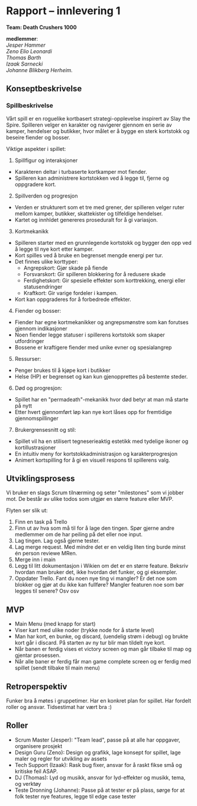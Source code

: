 # Rapport – innlevering 1
**Team: Death Crushers 1000**

**medlemmer**:<br/> *Jesper Hammer<br/>
Zeno Elio Leonardi<br/>
Thomas Barth<br/>
Izaak Sarnecki<br/>
Johanne Blikberg Herheim.<br/>* 

## Konseptbeskrivelse 

### Spillbeskrivelse
Vårt spill er en roguelike kortbasert strategi-opplevelse inspirert av Slay the Spire. Spilleren velger en karakter og navigerer gjennom en serie av kamper, hendelser og butikker, hvor målet er å bygge en sterk kortstokk og beseire fiender og bosser. 

Viktige aspekter i spillet:
1. Spillfigur og interaksjoner 
  - Karakteren deltar i turbaserte kortkamper mot fiender.
  - Spilleren kan administrere kortstokken ved å legge til, fjerne og oppgradere kort.

2. Spillverden og progresjon
  - Verden er strukturert som et tre med grener, der spilleren velger ruter mellom kamper, butikker, skattekister og tilfeldige hendelser. 
  - Kartet og innhldet genereres proseduralt for å gi variasjon.

3. Kortmekanikk
  - Spilleren starter med en grunnlegende kortstokk og bygger den opp ved å legge til nye kort etter kamper. 
  - Kort spilles ved å bruke en begrenset mengde energi per tur.
  - Det finnes ulike korttyper:
    - Angrepskort: Gjør skade på fiende
    - Forsvarskort: Gir spilleren blokkering for å redusere skade
    - Ferdighetskort: Gir spesielle effekter som korttrekking, energi eller statusendringer
    - Kraftkort: Gir varige fordeler i kampen.
  - Kort kan oppgraderes for å forbedrede effekter.

4. Fiender og bosser:
  - Fiender har egne kortmekanikker og angrepsmønstre som kan forutses gjennom indikasjoner
  - Noen fiender legge statuser i spillerens kortstokk som skaper utfordringer
  - Bossene er kraftigere fiender med unike evner og spesialangrep

5. Ressurser:
  - Penger brukes til å kjøpe kort i butikker
  - Helse (HP) er begrenset og kan kun gjenopprettes på bestemte steder.

6. Død og progresjon:
- Spillet har en "permadeath"-mekanikk hvor død betyr at man må starte på nytt
- Etter hvert gjennomført løp kan nye kort låses opp for fremtidige gjennomspillinger

7. Brukergrensesnitt og stil:
- Spillet vil ha en stilisert tegneserieaktig estetikk med tydelige ikoner og kortillustrasjoner
- En intuitiv meny for kortstokkadministrasjon og karakterprogresjon
- Animert kortspilling for å gi en visuell respons til spillerens valg. 

## Utviklingsprosess

Vi bruker en slags Scrum tilnærming og seter "milestones" som vi jobber mot. De består av ulike todos som utgjør en større feature eller MVP.

Flyten ser slik ut:

1. Finn en task på Trello
2. Finn ut av hva som må til for å lage den tingen. Spør gjerne andre medlemmer om de har peiling på det eller noe input.
3. Lag tingen. Lag også gjerne tester.
4. Lag merge request. Med mindre det er en veldig liten ting burde minst én person reviewe MRen.
5. Merge inn i main
6. Legg til litt dokumentasjon i Wikien om det er en større feature. Beksriv hvordan man bruker det, ikke hvordan det funker, og gi eksempler.
7. Oppdater Trello. Fant du noen nye ting vi mangler? Er det noe som blokker og gjør at du ikke kan fullføre? Mangler featuren noe som bør legges til senere? Osv osv

## MVP

* Main Menu (med knapp for start)
* Viser kart med ulike noder (trykke node for å starte level)
* Man har kort, en bunke, og discard, (uendelig strøm i debug) og brukte kort går i discard. På starten av ny tur blir man tildelt nye kort.
* Når banen er ferdig vises et victory screen og man går tilbake til map og gjentar prosessen.
* Når alle baner er ferdig får man game complete screen og er ferdig med spillet (sendt tilbake til main menu)

## Retroperspektiv

Funker bra å møtes i gruppetimer. Har en konkret plan for spillet. Har fordelt roller og ansvar. Tidsestimat har vært bra :)

## Roller

- Scrum Master (Jesper): "Team lead", passe på at alle har oppgaver, organisere prosjekt
- Design Guru (Zeno): Design og grafikk, lage konsept for spillet, lage maler og regler for utvikling av assets
- Tech Support (Izaak): Rask bug fixer, ansvar for å raskt fikse små og kritiske feil ASAP.
- DJ (Thomas): Lyd og musikk, ansvar for lyd-effekter og musikk, tema, og verktøy
- Teste Dronning (Johanne): Passe på at tester er på plass, sørge for at folk tester nye features, legge til edge case tester

